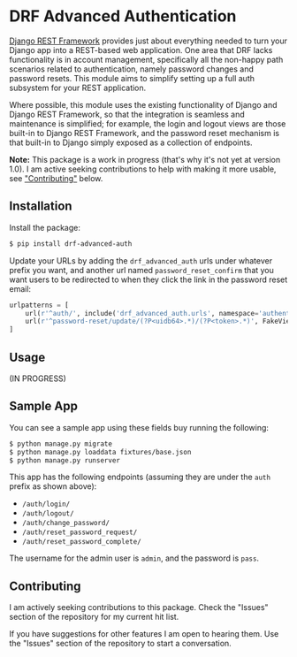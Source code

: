 # DRF Advanced Authentication

[Django REST Framework](https://www.django-rest-framework.org/) provides just about everything needed to turn your Django app into a REST-based web application. One area that DRF lacks functionality is in account management, specifically all the non-happy path scenarios related to authentication, namely password changes and password resets. This module aims to simplify setting up a full auth subsystem for your REST application.

Where possible, this module uses the existing functionality of Django and Django REST Framework, so that the integration is seamless and maintenance is simplified; for example, the login and logout views are those built-in to Django REST Framework, and the password reset mechanism is that built-in to Django simply exposed as a collection of endpoints.

**Note:** This package is a work in progress (that's why it's not yet at version 1.0). I am active seeking contributions to help with making it more usable, see ["Contributing"](#contributing) below.


## Installation

Install the package:

```bash
$ pip install drf-advanced-auth
```

Update your URLs by adding the `drf_advanced_auth` urls under whatever prefix you want, and another url named `password_reset_confirm` that you want users to be redirected to when they click the link in the password reset email:

```python
urlpatterns = [
    url(r'^auth/', include('drf_advanced_auth.urls', namespace='authentication')),
    url(r'^password-reset/update/(?P<uidb64>.*)/(?P<token>.*)', FakeView.as_view(), name='password_reset_confirm'),
]
```


## Usage

(IN PROGRESS)


## Sample App

You can see a sample app using these fields buy running the following:

```bash
$ python manage.py migrate
$ python manage.py loaddata fixtures/base.json
$ python manage.py runserver
```

This app has the following endpoints (assuming they are under the `auth` prefix as shown above):

* `/auth/login/`
* `/auth/logout/`
* `/auth/change_password/`
* `/auth/reset_password_request/`
* `/auth/reset_password_complete/`

The username for the admin user is `admin`, and the password is `pass`.


<a name="contributing"></a>
## Contributing

I am actively seeking contributions to this package. Check the "Issues" section of the repository for my current hit list.

If you have suggestions for other features I am open to hearing them. Use the "Issues" section of the repository to start a conversation.
